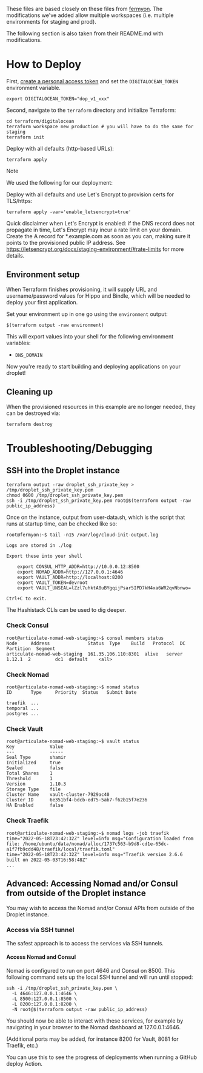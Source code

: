 These files are based closely on these files from [fermyon](https://github.com/fermyon/installer/blob/main/digitalocean/README.md).
The modifications we've added allow multiple workspaces (i.e. multiple environments for staging and prod).

The following section is also taken from their README.md with modifications.

# How to Deploy

First, [create a personal access token](https://docs.digitalocean.com/reference/api/create-personal-access-token/) and set the `DIGITALOCEAN_TOKEN` environment variable.

```console
export DIGITALOCEAN_TOKEN="dop_v1_xxx"
```

Second, navigate to the `terraform` directory and initialize Terraform:

```console
cd terraform/digitalocean
terraform workspace new production # you will have to do the same for staging
terraform init
```

Deploy with all defaults (http-based URLs):

```console
terraform apply
```

>[!NOTE]
>We used the following for our deployment:

Deploy with all defaults and use Let's Encrypt to provision certs for TLS/https:

```console
terraform apply -var='enable_letsencrypt=true'
```

Quick disclaimer when Let's Encrypt is enabled: if the DNS record does not propagate in time,
Let's Encrypt may incur a rate limit on your domain. Create the A record for *.example.com as soon as you can,
making sure it points to the provisioned public IP address.
See https://letsencrypt.org/docs/staging-environment/#rate-limits for more details.

## Environment setup

When Terraform finishes provisioning, it will supply URL and username/password
values for Hippo and Bindle, which will be needed to deploy your first
application.

Set your environment up in one go using the `environment` output:

```console
$(terraform output -raw environment)
```

This will export values into your shell for the following environment
variables:

  - `DNS_DOMAIN`

Now you're ready to start building and deploying applications on your droplet!

## Cleaning up

When the provisioned resources in this example are no longer needed, they can be destroyed via:

```console
terraform destroy
```

# Troubleshooting/Debugging

## SSH into the Droplet instance

```console
terraform output -raw droplet_ssh_private_key > /tmp/droplet_ssh_private_key.pem
chmod 0600 /tmp/droplet_ssh_private_key.pem
ssh -i /tmp/droplet_ssh_private_key.pem root@$(terraform output -raw public_ip_address)
```

Once on the instance, output from user-data.sh, which is the script
that runs at startup time, can be checked like so:

```console
root@fermyon:~$ tail -n15 /var/log/cloud-init-output.log

Logs are stored in ./log

Export these into your shell

    export CONSUL_HTTP_ADDR=http://10.0.0.12:8500
    export NOMAD_ADDR=http://127.0.0.1:4646
    export VAULT_ADDR=http://localhost:8200
    export VAULT_TOKEN=devroot
    export VAULT_UNSEAL=lZzl7uhktA8uBYgqijPsar5IPD7kH4xa6WR2qvNbnwo=

Ctrl+C to exit.
```

The Hashistack CLIs can be used to dig deeper.

### Check Consul

```console
root@articulate-nomad-web-staging:~$ consul members status
Node     Address              Status  Type    Build   Protocol  DC   Partition  Segment
articulate-nomad-web-staging  161.35.106.110:8301  alive   server  1.12.1  2         dc1  default    <all>
```

### Check Nomad

```console
root@articulate-nomad-web-staging:~$ nomad status
ID       Type     Priority  Status   Submit Date

traefik  ...
temporal ...
postgres ...
```

### Check Vault

```console
root@articulate-nomad-web-staging:~$ vault status
Key             Value
---             -----
Seal Type       shamir
Initialized     true
Sealed          false
Total Shares    1
Threshold       1
Version         1.10.3
Storage Type    file
Cluster Name    vault-cluster-7929ac40
Cluster ID      6e351bf4-bdcb-ed75-5ab7-f62b15f7e236
HA Enabled      false
```

### Check Traefik

```console
root@articulate-nomad-web-staging:~$ nomad logs -job traefik
time="2022-05-18T23:42:32Z" level=info msg="Configuration loaded from file: /home/ubuntu/data/nomad/alloc/1737c563-b9d8-cd1e-65dc-a1f7fb9cdd48/traefik/local/traefik.toml"
time="2022-05-18T23:42:32Z" level=info msg="Traefik version 2.6.6 built on 2022-05-03T16:58:48Z"
...
```

## Advanced: Accessing Nomad and/or Consul from outside of the Droplet instance

You may wish to access the Nomad and/or Consul APIs from outside of the Droplet instance.

### Access via SSH tunnel

The safest approach is to access the services via SSH tunnels.

#### Access Nomad and Consul

Nomad is configured to run on port 4646 and Consul on 8500. This following command sets
up the local SSH tunnel and will run until stopped:

```console
ssh -i /tmp/droplet_ssh_private_key.pem \
  -L 4646:127.0.0.1:4646 \
  -L 8500:127.0.0.1:8500 \
  -L 8200:127.0.0.1:8200 \
  -N root@$(terraform output -raw public_ip_address)
```

You should now be able to interact with these services, for example by navigating in your
browser to the Nomad dashboard at 127.0.0.1:4646.

(Additional ports may be added, for instance 8200 for Vault, 8081 for Traefik, etc.)

You can use this to see the progress of deployments when running a GitHub deploy Action.
